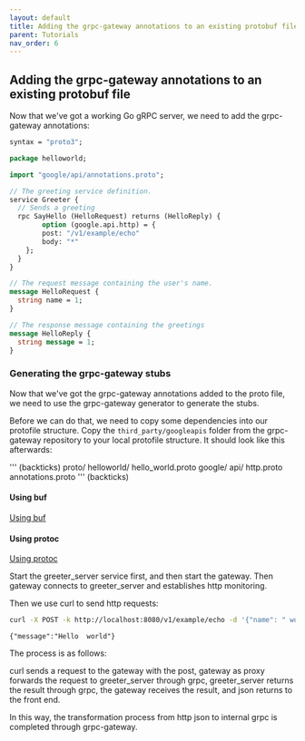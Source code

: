 ```yaml
---
layout: default
title: Adding the grpc-gateway annotations to an existing protobuf file
parent: Tutorials
nav_order: 6
---
```


## Adding the grpc-gateway annotations to an existing protobuf file

Now that we've got a working Go gRPC server, we need to add the grpc-gateway annotations:

```proto
syntax = "proto3";

package helloworld;

import "google/api/annotations.proto";

// The greeting service definition.
service Greeter {
  // Sends a greeting
  rpc SayHello (HelloRequest) returns (HelloReply) {
        option (google.api.http) = {
        post: "/v1/example/echo"
        body: "*"
    };
  }
}

// The request message containing the user's name.
message HelloRequest {
  string name = 1;
}

// The response message containing the greetings
message HelloReply {
  string message = 1;
}
```

### Generating the grpc-gateway stubs

Now that we've got the grpc-gateway annotations added to the proto file, we need to use the grpc-gateway generator to generate the stubs.

Before we can do that, we need to copy some dependencies into our protofile structure. Copy the `third_party/googleapis` folder from the grpc-gateway repository to your local protofile structure. It should look like this afterwards:

''' (backticks)
proto/
helloworld/
hello_world.proto
google/
api/
http.proto
annotations.proto
''' (backticks)

#### Using buf

[Using buf](generating_stubs/using_buf.md)

#### Using protoc

[Using protoc](generating_stubs/using_protoc.md)

Start the greeter_server service first, and then start the gateway. Then gateway connects to greeter_server and establishes http monitoring.

Then we use curl to send http requests:

```sh
curl -X POST -k http://localhost:8080/v1/example/echo -d '{"name": " world"}
```

```
{"message":"Hello  world"}
```

The process is as follows:

curl sends a request to the gateway with the post, gateway as proxy forwards the request to greeter_server through grpc, greeter_server returns the result through grpc, the gateway receives the result, and json returns to the front end.

In this way, the transformation process from http json to internal grpc is completed through grpc-gateway.
